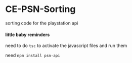 # CE-PSN-Sorting
sorting code for the playstation api

#### little baby reminders
need to do `tsc` to activate the javascript files and run them

need `npm install psn-api`
